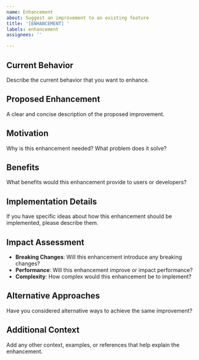 ```yaml
---
name: Enhancement
about: Suggest an improvement to an existing feature
title: '[ENHANCEMENT] '
labels: enhancement
assignees: ''

---
```


## Current Behavior
Describe the current behavior that you want to enhance.

## Proposed Enhancement
A clear and concise description of the proposed improvement.

## Motivation
Why is this enhancement needed? What problem does it solve?

## Benefits
What benefits would this enhancement provide to users or developers?

## Implementation Details
If you have specific ideas about how this enhancement should be implemented, please describe them.

## Impact Assessment
- **Breaking Changes**: Will this enhancement introduce any breaking changes?
- **Performance**: Will this enhancement improve or impact performance?
- **Complexity**: How complex would this enhancement be to implement?

## Alternative Approaches
Have you considered alternative ways to achieve the same improvement?

## Additional Context
Add any other context, examples, or references that help explain the enhancement.